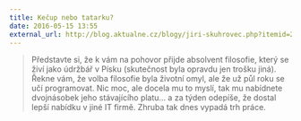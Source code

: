 ```yaml
---
title: Kečup nebo tatarku?
date: 2016-05-15 13:55
external_url: http://blog.aktualne.cz/blogy/jiri-skuhrovec.php?itemid=27376
---
```


> Představte si, že k vám na pohovor přijde absolvent filosofie, který se živí jako údržbář v Písku (skutečnost byla opravdu jen trošku jiná). Řekne vám, že volba filosofie byla životní omyl, ale že už půl roku se učí programovat. Nic moc, ale docela mu to myslí, tak mu nabídnete dvojnásobek jeho stávajícího platu... a za týden odepíše, že dostal lepší nabídku v jiné IT firmě. Zhruba tak dnes vypadá trh práce. 

